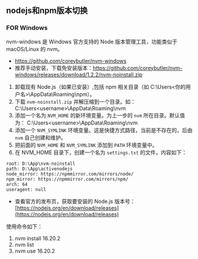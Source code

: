 ## nodejs和npm版本切换

### FOR Windows

nvm-windows 是 Windows 官方支持的 Node 版本管理工具，功能类似于 macOS/Linux 的 nvm。

- https://github.com/coreybutler/nvm-windows
- 推荐手动安装，下载免安装版本：https://github.com/coreybutler/nvm-windows/releases/download/1.2.2/nvm-noinstall.zip

1. 卸载现有 Node.js（如果已安装）,包括 npm 相关目录（如 C:\Users\<你的用户名>\AppData\Roaming\npm）。
2. 下载 `nvm-noinstall.zip` 并解压缩到一个目录。如：C:\Users\<username>\AppData\Roaming\nvm
3. 添加一个名为 `NVM_HOME` 的新环境变量。为上一步的 `nvm` 所在目录。默认值为： C:\Users\<username>\AppData\Roaming\nvm
4. 添加一个 `NVM_SYMLINK` 环境变量。这是快捷方式路径，当前是不存在的，后由 `nvm` 自己创建和维护。
5. 把前面的 `NVM_HOME` 和 `NVM_SYMLINK` 添加到 `PATH` 环境变量中。
6. 在 NVM_HOME 目录下，创建一个名为 `settings.txt` 的文件，内容如下：

```
root: D:\App\nvm-noinstall
path: D:\App\activenodejs
node_mirror: https://npmmirror.com/mirrors/node/
npm_mirror: https://npmmirror.com/mirrors/npm/
arch: 64
useragent: null
```

- 查看官方的发布页，获取要安装的 Node.js 版本号： [https://nodejs.org/en/download/releases](https://nodejs.org/en/download/releases)

使用命令如下：

1. nvm install 16.20.2
2. nvm list
3. nvm use 16.20.2
